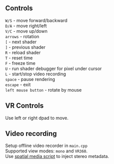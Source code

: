 ## Controls
`W/S` - move forward/backward<br/>
`D/A` - move right/left<br/>
`V/C` - move up/down<br/>
`arrows` - rotation<br/>
`[` - next shader<br/>
`]` - previous shader<br/>
`R` - reload shader<br/>
`T` - reset time<br/>
`F` - freeze time<br/>
`U` - run shader debugger for pixel under cursor<br/>
`L` - start/stop video recording<br/>
`space` - pause rendering<br/>
`escape` - exit<br/>
`left mouse button` - rotate by mouse<br/>


## VR Controls
Use left or right dpad to move.


## Video recording

Setup offline video recorder in `main.cpp`<br/>
Supported view modes: `mono` and `VR360`.<br/>
Use [spatial media script](https://github.com/google/spatial-media) to inject stereo metadata.<br/>
